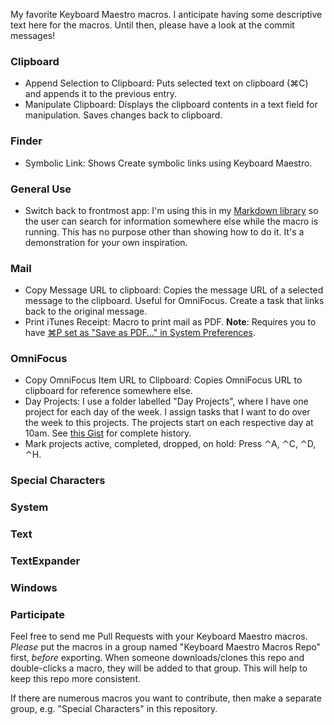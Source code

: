 My favorite Keyboard Maestro macros. I anticipate having some descriptive text here for the macros. Until then, please have a look at the commit messages!

### Clipboard ###

* Append Selection to Clipboard: Puts selected text on clipboard (⌘C) and appends it to the previous entry.* Manipulate Clipboard: Displays the clipboard contents in a text field for manipulation. Saves changes back to clipboard.

### Finder ###

* Symbolic Link: Shows Create symbolic links using Keyboard Maestro. 

### General Use ###

* Switch back to frontmost app: I'm using this in my [Markdown library](https://github.com/Zettt/km-markdown-library) so the user can search for information somewhere else while the macro is running. This has no purpose other than showing how to do it. It's a demonstration for your own inspiration.

### Mail ###

* Copy Message URL to clipboard: Copies the message URL of a selected message to the clipboard. Useful for OmniFocus. Create a task that links back to the original message.* Print iTunes Receipt: Macro to print mail as PDF. **Note**: Requires you to have [⌘P set as "Save as PDF…" in System Preferences](http://macsparky.com/blog/2008/3/19/keyboard-shortcut-for-save-as-pdf-in-os-x.html). 

### OmniFocus ###
	
* Copy OmniFocus Item URL to Clipboard: Copies OmniFocus URL to clipboard for reference somewhere else. * Day Projects: I use a folder labelled "Day Projects", where I have one project for each day of the week. I assign tasks that I want to do over the week to this projects. The projects start on each respective day at 10am. See [this Gist](https://gist.github.com/1401813) for complete history.* Mark projects active, completed, dropped, on hold: Press ⌃A, ⌃C, ⌃D, ⌃H.

### Special Characters ###

### System ###

### Text ###

### TextExpander ###

### Windows ###








### Participate ###

Feel free to send me Pull Requests with your Keyboard Maestro macros.  
*Please* put the macros in a group named "Keyboard Maestro Macros Repo" first, *before* exporting. When someone downloads/clones this repo and double-clicks a macro, they will be added to that group. This will help to keep this repo more consistent.

If there are numerous macros you want to contribute, then make a separate group, e.g. "Special Characters" in this repository.